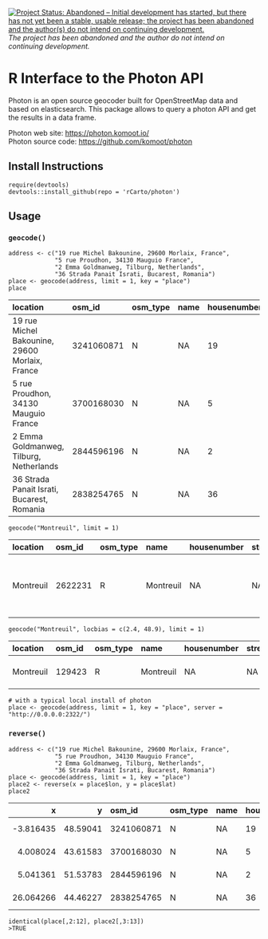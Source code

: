 [![Project Status: Abandoned – Initial development has started, but there has not yet been a stable, usable release; the project has been abandoned and the author(s) do not intend on continuing development.](https://www.repostatus.org/badges/latest/abandoned.svg)](https://www.repostatus.org/#abandoned)
*The project has been abandoned and the author do not intend on continuing development.*


# R Interface to the Photon API 

Photon is an open source geocoder built for OpenStreetMap data and based on elasticsearch. 
This package allows to query a photon API and get the results in a data frame.

Photon web site: https://photon.komoot.io/    
Photon source code: https://github.com/komoot/photon

## Install Instructions
<pre><code>require(devtools)  
devtools::install_github(repo = 'rCarto/photon')  
</code></pre>

## Usage
### `geocode()`
<pre><code>address <- c("19 rue Michel Bakounine, 29600 Morlaix, France",
             "5 rue Proudhon, 34130 Mauguio France",
             "2 Emma Goldmanweg, Tilburg, Netherlands",
             "36 Strada Panait Israti, Bucarest, Romania")
place <- geocode(address, limit = 1, key = "place")
place
</code></pre>
<small>

|location                                       |osm_id     |osm_type |name |housenumber |street                |postcode |city      |state         |country         |osm_key |osm_value |       lon|      lat|msg |
|:----------------------------------------------|:----------|:--------|:----|:-----------|:---------------------|:--------|:---------|:-------------|:---------------|:-------|:---------|---------:|--------:|:---|
|19 rue Michel Bakounine, 29600 Morlaix, France |3241060871 |N        |NA   |19          |Rue Michel Bakounine  |29600    |Morlaix   |Brittany      |France          |place   |house     | -3.816435| 48.59041|NA  |
|5 rue Proudhon, 34130 Mauguio France           |3700168030 |N        |NA   |5           |Rue Proudhon          |34130    |Mauguio   |Occitania     |France          |place   |house     |  4.008024| 43.61583|NA  |
|2 Emma Goldmanweg, Tilburg, Netherlands        |2844596196 |N        |NA   |2           |Emma Goldmanweg       |5032MN   |Tilburg   |North Brabant |The Netherlands |place   |house     |  5.041361| 51.53783|NA  |
|36 Strada Panait Israti, Bucarest, Romania     |2838254765 |N        |NA   |36          |Strada Panait Istrati |011547   |Bucharest |NA            |Romania         |place   |house     | 26.064266| 44.46227|NA  |

</small>
<pre><code>geocode("Montreuil", limit = 1)</code></pre>
<small>

|location  |osm_id  |osm_type |name      |housenumber |street |postcode |city |state                          |country |osm_key |osm_value |      lon|      lat|msg |
|:---------|:-------|:--------|:---------|:-----------|:------|:--------|:----|:------------------------------|:-------|:-------|:---------|--------:|--------:|:---|
|Montreuil |2622231 |R        |Montreuil |NA          |NA     |62170    |NA   |Nord-Pas-de-Calais and Picardy |France  |place   |village   | 1.764228| 50.46375|NA  |

</small>

<pre><code>geocode("Montreuil", locbias = c(2.4, 48.9), limit = 1)</code></pre>
<small>

|location  |osm_id |osm_type |name      |housenumber |street |postcode |city |state         |country |osm_key |osm_value |      lon|      lat|msg |
|:---------|:------|:--------|:---------|:-----------|:------|:--------|:----|:-------------|:-------|:-------|:---------|--------:|--------:|:---|
|Montreuil |129423 |R        |Montreuil |NA          |NA     |93100    |NA   |Ile-de-France |France  |place   |city      | 2.441218| 48.86234|NA  |

</small>

<pre><code># with a typical local install of photon
place <- geocode(address, limit = 1, key = "place", server = "http://0.0.0.0:2322/")
</code></pre>

### `reverse()`
<pre><code>address <- c("19 rue Michel Bakounine, 29600 Morlaix, France",
             "5 rue Proudhon, 34130 Mauguio France",
             "2 Emma Goldmanweg, Tilburg, Netherlands",
             "36 Strada Panait Israti, Bucarest, Romania")
place <- geocode(address, limit = 1, key = "place")
place2 <- reverse(x = place$lon, y = place$lat)
place2</code></pre>
<small>

|         x|        y|osm_id     |osm_type |name |housenumber |street                |postcode |city      |state         |country         |osm_key |osm_value |       lon|      lat|msg |
|---------:|--------:|:----------|:--------|:----|:-----------|:---------------------|:--------|:---------|:-------------|:---------------|:-------|:---------|---------:|--------:|:---|
| -3.816435| 48.59041|3241060871 |N        |NA   |19          |Rue Michel Bakounine  |29600    |Morlaix   |Brittany      |France          |place   |house     | -3.816435| 48.59041|NA  |
|  4.008024| 43.61583|3700168030 |N        |NA   |5           |Rue Proudhon          |34130    |Mauguio   |Occitania     |France          |place   |house     |  4.008024| 43.61583|NA  |
|  5.041361| 51.53783|2844596196 |N        |NA   |2           |Emma Goldmanweg       |5032MN   |Tilburg   |North Brabant |The Netherlands |place   |house     |  5.041361| 51.53783|NA  |
| 26.064266| 44.46227|2838254765 |N        |NA   |36          |Strada Panait Istrati |011547   |Bucharest |NA            |Romania         |place   |house     | 26.064266| 44.46227|NA  |

</small>
<pre><code>identical(place[,2:12], place2[,3:13])
>TRUE
</code></pre>
